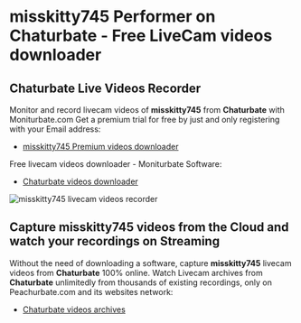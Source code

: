 # misskitty745 Performer on Chaturbate - Free LiveCam videos downloader

## Chaturbate Live Videos Recorder

Monitor and record livecam videos of **misskitty745** from **Chaturbate** with Moniturbate.com
Get a premium trial for free by just and only registering with your Email address:
* [misskitty745 Premium videos downloader](https://moniturbate.com/request-demo-licence-key.html)

Free livecam videos downloader - Moniturbate Software:
* [Chaturbate videos downloader](https://moniturbate.com/moniturbate-download-software.html)

![misskitty745 livecam videos recorder](https://peachurnet.com/templates/moniturbate-software.png)


## Capture misskitty745 videos from the Cloud and watch your recordings on Streaming

Without the need of downloading a software, capture **misskitty745** livecam videos from **Chaturbate** 100% online.
Watch Livecam archives from **Chaturbate** unlimitedly from thousands of existing recordings, only on Peachurbate.com and its websites network:
* [Chaturbate videos archives](https://peachurnet.com/)